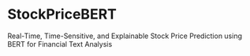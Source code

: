 # StockPriceBERT
Real-Time, Time-Sensitive, and Explainable Stock Price Prediction using BERT for Financial Text Analysis
